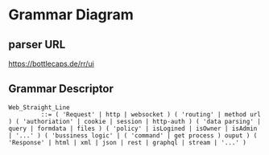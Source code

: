 # Grammar Diagram

## parser URL

https://bottlecaps.de/rr/ui

## Grammar Descriptor

``` grammar
Web_Straight_Line
         ::= ( 'Request' | http | websocket ) ( 'routing' | method url ) ( 'authoriation' | cookie | session | http-auth ) ( 'data parsing' | query | formdata | files ) ( 'policy' | isLogined | isOwner | isAdmin | '...' ) ( 'bussiness logic' | ( 'command' | get process ) ouput ) ( 'Response' | html | xml | json | rest | graphql | stream | '...' )
```
